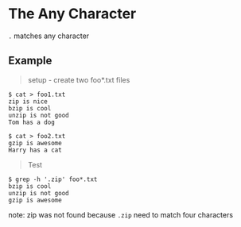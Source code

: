 # The Any Character

`.` matches any character

## Example

> setup - create two foo*.txt files

```
$ cat > foo1.txt
zip is nice
bzip is cool
unzip is not good
Tom has a dog

$ cat > foo2.txt
gzip is awesome
Harry has a cat
```

> Test

```
$ grep -h '.zip' foo*.txt
bzip is cool
unzip is not good
gzip is awesome
```
note: zip was not found because `.zip` need to match four characters
